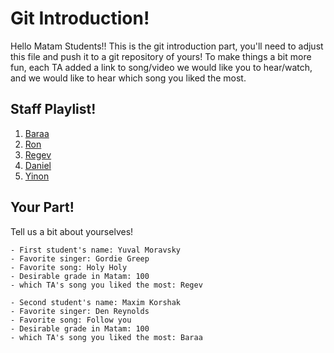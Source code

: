 # Git Introduction!

Hello Matam Students!!
This is the git introduction part, you'll need to adjust this file and push it to a git repository of yours!
To make things a bit more fun, each TA added a link to song/video we would like you to hear/watch, and we would like to hear which song you liked the most.

## Staff Playlist!

1. [Baraa](https://www.youtube.com/watch?v=Oextk-If8HQ)
2. [Ron](https://www.youtube.com/watch?v=lhfs1CzzUPM)
3. [Regev](https://www.youtube.com/watch?v=HYsz1hP0BFo)
4. [Daniel](https://www.youtube.com/watch?v=1_yirYhYLDU)
5. [Yinon](https://www.youtube.com/watch?v=3pM4g-tr-2U)

## Your Part!

Tell us a bit about yourselves! 

	- First student's name: Yuval Moravsky
	- Favorite singer: Gordie Greep
	- Favorite song: Holy Holy
	- Desirable grade in Matam: 100
	- which TA's song you liked the most: Regev

	- Second student's name: Maxim Korshak
	- Favorite singer: Den Reynolds
	- Favorite song: Follow you
	- Desirable grade in Matam: 100
	- which TA's song you liked the most: Baraa 
